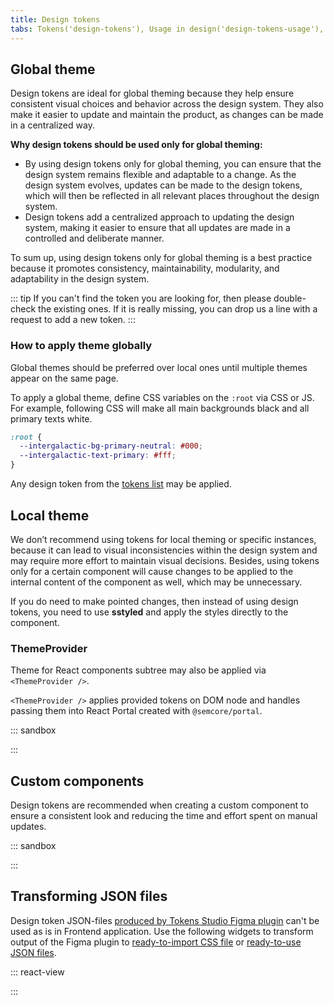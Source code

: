 ```yaml
---
title: Design tokens
tabs: Tokens('design-tokens'), Usage in design('design-tokens-usage'), Usage in development('design-tokens-usage-development'), Changelog('design-tokens-changelog')
---
```


## Global theme

Design tokens are ideal for global theming because they help ensure consistent visual choices and behavior across the design system. They also make it easier to update and maintain the product, as changes can be made in a centralized way.

**Why design tokens should be used only for global theming:**

- By using design tokens only for global theming, you can ensure that the design system remains flexible and adaptable to a change. As the design system evolves, updates can be made to the design tokens, which will then be reflected in all relevant places throughout the design system.
- Design tokens add a centralized approach to updating the design system, making it easier to ensure that all updates are made in a controlled and deliberate manner.

To sum up, using design tokens only for global theming is a best practice because it promotes consistency, maintainability, modularity, and adaptability in the design system.

::: tip
If you can't find the token you are looking for, then please double-check the existing ones. If it is really missing, you can drop us a line with a request to add a new token.
:::

### How to apply theme globally

Global themes should be preferred over local ones until multiple themes appear on the same page.

To apply a global theme, define CSS variables on the `:root` via CSS or JS. For example, following CSS will make all main backgrounds black and all primary texts white.

```css
:root {
  --intergalactic-bg-primary-neutral: #000;
  --intergalactic-text-primary: #fff;
}
```

Any design token from the [tokens list](/style/design-tokens/design-tokens#semantic_tokens) may be applied.

## Local theme

We don’t recommend using tokens for local theming or specific instances, because it can lead to visual inconsistencies within the design system and may require more effort to maintain visual decisions. Besides, using tokens only for a certain component will cause changes to be applied to the internal content of the component as well, which may be unnecessary.

If you do need to make pointed changes, then instead of using design tokens, you need to use **sstyled** and apply the styles directly to the component.

### ThemeProvider

Theme for React components subtree may also be applied via `<ThemeProvider />`.

`<ThemeProvider />` applies provided tokens on DOM node and handles passing them into React Portal created with `@semcore/portal`.

::: sandbox

<script lang="tsx">
  export Demo from './examples/themeprovider.tsx';
</script>

:::

## Custom components

Design tokens are recommended when creating a custom component to ensure a consistent look and reducing the time and effort spent on manual updates.

::: sandbox

<script lang="tsx">
  export Demo from './examples/tokens-with-custom-component.tsx';
</script>

:::

## Transforming JSON files

Design token JSON-files [produced by Tokens Studio Figma plugin](https://www.figma.com/community/plugin/843461159747178978/tokens-studio-for-figma) can't be used as is in Frontend application. Use the following widgets to transform output of the Figma plugin to [ready-to-import CSS file](/style/design-tokens/design-tokens-usage-development#global_theme) or [ready-to-use JSON files](/style/design-tokens/design-tokens-usage-development#global_theme).

::: react-view

<script lang="tsx">
import React from 'react';
import '@semcore/ui/utils/lib/themes/default.css'; /** TO REMOVE WHEN THEME PR WILL BE MERGED */
import Button from '@semcore/ui/button';
import { Box } from '@semcore/ui/flex-box';
import CheckM from '@semcore/icon/Check/m';
import CopyM from '@semcore/ui/icon/Copy/m'
import cx from 'classnames';
import { processTokens, tokensToJson, tokensToCss } from '@semcore/utils/theme/utils';
import styles from './processor.module.css';
import Copy from '@components/Copy';

const FileInput = ({ id, onFile, multiple, accept }) => {
  const [dragging, setDragging] = React.useState(false);
  const inputRef = React.useRef(null);  

  const handleDragStart = React.useCallback(() => setDragging(true), []);
  const handleDragEnd = React.useCallback(() => setDragging(false), []);
  const handleClick = React.useCallback(() => {
    inputRef.current?.click();
  }, []);
  React.useEffect(() => {
    window.addEventListener('dragstart', handleDragStart);
    window.addEventListener('dragend', handleDragEnd);
    return () => {
      window.removeEventListener('dragstart', handleDragStart);
      window.removeEventListener('dragend', handleDragEnd);
    };
  }, []);

  return (
    <div className={cx(styles.dropzone, dragging && styles.dropzoneDragging)}>
      <div />
      <input
        className={styles.fileInput}
        id={id}
        multiple={multiple}
        type='file'
        accept={accept}
        onChange={(event) => onFile([...(event.target.files ?? [])])}
        aria-describedby="inpu-hint"
        ref={inputRef}
      />
      <div className={styles.dropzoneInner}>
        <div>Drag files here</div>
        <div>or</div>
        <Button theme='success' use='primary' size='l' mb={4} onClick={handleClick}>
          Browse files
        </Button>
      </div>
      <div id="inpu-hint">Upload files, uncompressed, less than 1 GB in size.</div>
    </div>
  );
};
const readFile = (file) =>
  new Promise((resolve, reject) => {
    const reader = new FileReader();
    reader.onload = () => resolve(reader.result);
    reader.onerror = () => reject(reader.error);
    reader.readAsText(file);
  });

const DesignTokensProcessor = () => {
  const [baseTokensFileName, setBaseTokensFileName] = React.useState('');
  const [designTokensFileName, setDesignTokensFileName] = React.useState('');
  const [baseTokens, setBaseTokens] = React.useState(null);
  const [designTokens, setDesignTokens] = React.useState(null);
  const handleBaseTokensFile = React.useCallback(async (files) => {
    try {
      setBaseTokens(JSON.parse(await readFile(files[0])));
      setBaseTokensFileName(files[0]?.name);
    } catch (err) {
      console.error(err);
      setBaseTokens(null);
    }
  }, []);
  const handleDesignTokensFile = React.useCallback(async (files) => {
    try {
      setDesignTokens(JSON.parse(await readFile(files[0])));
      setDesignTokensFileName(files[0]?.name);
    } catch (err) {
      console.error(err);
      setDesignTokens(null);
    }
  }, []);
  const handleChangeBaseTokensFile = React.useCallback(() => {
    setBaseTokens(null);
    setTimeout(() => {
      document.querySelector('#base-tokens-file')?.focus();
    }, 0);
  }, []);
  const handleChangeDesignTokensFile = React.useCallback(() => {
    setDesignTokens(null);
    setTimeout(() => {
      document.querySelector('#design-tokens-file')?.focus();
    }, 0);
  }, []);

  const { css, json, error } = React.useMemo(() => {
    if (!designTokens) return {};
    try {
      const { processedTokens } = processTokens(baseTokens || {}, designTokens, 'intergalactic');

      return {
        css: tokensToCss(processedTokens),
        json: tokensToJson(processedTokens),
        error: null,
      };
    } catch (error) {
      return { error };
    }
  }, [baseTokens, designTokens]);

  return (
    <div className={styles.container}>
      <Box mb={2}>
        <label htmlFor='base-tokens-file' className={styles.fileInputLabel}>Upload base tokens JSON file</label>
        {!baseTokens && (
          <>
            <FileInput
              id='base-tokens-file'
              multiple={false}
              accept='application/json'
              onFile={handleBaseTokensFile}
            />
          </>
        )}
        {baseTokens && (
          <div className={styles.uploadedFileBlock} id="uploaded-file-label-1">
            <CheckM color='icon-primary-success' /> {`${baseTokensFileName} `}
            <Button onClick={handleChangeBaseTokensFile} ml={2} aria-labelledby="uploaded-file-label-1">
              Replace file
            </Button>
          </div>
        )}
      </Box>
      <Box mb={2}>
        <label htmlFor='design-tokens-file' className={styles.fileInputLabel}>Upload semantic tokens JSON file</label>
        {!designTokens && (
          <>
            <FileInput
              id='design-tokens-file'
              multiple={false}
              accept='application/json'
              onFile={handleDesignTokensFile}
            />
          </>
        )}
        {designTokens && (
          <div className={styles.uploadedFileBlock} id="uploaded-file-label-2">
            <CheckM color='icon-primary-success' /> {`${designTokensFileName} `}
            <Button autoFocus onClick={handleChangeDesignTokensFile} ml={2} aria-labelledby="uploaded-file-label-2">
              Replace file
            </Button>
          </div>
        )}
      </Box>
      <div className={styles.processedSection} aria-live="polite" role="alert">
        {error && (
          <>
            <h3>Error occurred while processing your files</h3>
            {!baseTokens && <div>Maybe you forgot to provide base tokens?</div>}
            <code>{String(error.message ?? error)}</code>
          </>    
        )}
      </div>
      {css && json && !error && (
        <div className={styles.processedSection}>
          <div className={styles.processedBlock}>
            <div className={styles.processedBlockTitle}>
              <h3 id="copy-button-title-css">
                Processed CSS code
                </h3>
                <Copy copiedToast='Copied!' toCopy={css} trigger='click' onlyCopiedToast>
                  <Button addonLeft={CopyM} use='tertiary' theme="muted" ml={2} mb={2} aria-describedby="copy-button-title-css">
                    Copy to clipboard
                    </Button>
                    </Copy>
            </div>
            <code className={styles.codeBlock}>{css}</code>
          </div>
          <div className={styles.processedBlock}>
            <div className={styles.processedBlockTitle}>
              <h3 id="copy-button-title-json">
                Processed JSON code
            </h3>
              <Copy copiedToast='Copied!' toCopy={json} trigger='click' onlyCopiedToast>
                <Button addonLeft={CopyM} use='tertiary' theme="muted" ml={2} mb={2} aria-describedby="copy-button-title-json">
                  Copy to clipboard
                </Button>
              </Copy>
            </div>
            <code lang='css' className={styles.codeBlock}>
              {json}
            </code>
          </div>
        </div>
      )}
    </div>
  );
};

const App = DesignTokensProcessor;
</script>

:::
